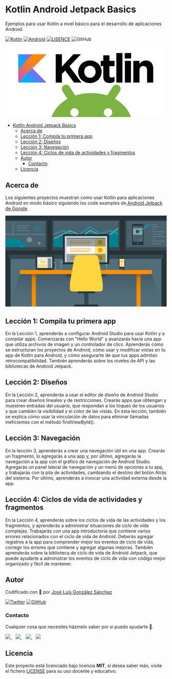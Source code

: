 # Kotlin Android Jetpack Basics

Ejemplos para usar Kotlin a nivel básico para el desarrollo de aplicaciones Android.

[![Kotlin](https://img.shields.io/badge/Code-Kotlin-blueviolet)](https://kotlinlang.org/)
[![Android](https://img.shields.io/badge/Code-Android-green)](https://developer.android.com/jetpack)
[![LISENCE](https://img.shields.io/badge/Lisence-MIT-green)]()
![GitHub](https://img.shields.io/github/last-commit/joseluisgs/Kotlin-Android-Jetpack-Basics)

![imagen](./images/logo.png)

- [Kotlin Android Jetpack Basics](#kotlin-android-jetpack-basics)
  - [Acerca de](#acerca-de)
  - [Lección 1: Compila tu primera app](#lección-1-compila-tu-primera-app)
  - [Lección 2: Diseños](#lección-2-diseños)
  - [Lección 3: Navegación](#lección-3-navegación)
  - [Lección 4: Ciclos de vida de actividades y fragmentos](#lección-4-ciclos-de-vida-de-actividades-y-fragmentos)
  - [Autor](#autor)
    - [Contacto](#contacto)
  - [Licencia](#licencia)

## Acerca de
Los siguientes proyectos muestran como usar Kotlin para aplicaciones Android en modo básico siguiendo los code examples de[ Android Jetpack de Google](https://developer.android.com/courses/kotlin-android-fundamentals/toc).

![imagen](./images/android-advanced-topics.svg)

## Lección 1: Compila tu primera app
En la Lección 1, aprenderás a configurar Android Studio para usar Kotlin y a compilar apps. Comenzarás con "Hello World" y avanzarás hacia una app que utiliza archivos de imagen y un controlador de clics. Aprenderás cómo se estructuran los proyectos de Android, cómo usar y modificar vistas en tu app de Kotlin para Android, y cómo asegurarte de que tus apps admitan retrocompatibilidad. También aprenderás sobre los niveles de API y las bibliotecas de Android Jetpack.

## Lección 2: Diseños
En la Lección 2, aprenderás a usar el editor de diseño de Android Studio para crear diseños lineales y de restricciones. Crearás apps que obtengan y muestren entradas del usuario, que respondan a los toques de los usuarios y que cambien la visibilidad y el color de las vistas. En esta lección, también se explica cómo usar la vinculación de datos para eliminar llamadas ineficientes con el método findViewById().

## Lección 3: Navegación
En la lección 3, aprenderás a crear una navegación útil en una app. Crearás un fragmento, lo agregarás a una app y, por último, agregarás la navegación a la app con el gráfico de navegación de Android Studio. Agregarás un panel lateral de navegación y un menú de opciones a tu app, y trabajarás con la pila de actividades, cambiando el destino del botón Atrás del sistema. Por último, aprenderás a invocar una actividad externa desde la app.

## Lección 4: Ciclos de vida de actividades y fragmentos
En la Lección 4, aprenderás sobre los ciclos de vida de las actividades y los fragmentos, y aprenderás a administrar situaciones de ciclo de vida complejas. Trabajarás con una app introductoria que contiene varios errores relacionados con el ciclo de vida de Android. Deberás agregar registros a la app para comprender mejor los eventos de ciclo de vida, corregir los errores que contiene y agregar algunas mejoras. También aprenderás sobre la biblioteca de ciclo de vida de Android Jetpack, que puede ayudarte a administrar los eventos de ciclo de vida con código mejor organizado y fácil de mantener.

## Autor

Codificado con :sparkling_heart: por [José Luis González Sánchez](https://twitter.com/joseluisgonsan)

[![Twitter](https://img.shields.io/twitter/follow/joseluisgonsan?style=social)](https://twitter.com/joseluisgonsan)
[![GitHub](https://img.shields.io/github/followers/joseluisgs?style=social)](https://github.com/joseluisgs)

### Contacto

<p>
  Cualquier cosa que necesites házmelo saber por si puedo ayudarte 💬.
</p>
<p>
    <a href="https://twitter.com/joseluisgonsan" target="_blank">
        <img src="https://i.imgur.com/U4Uiaef.png" 
    height="30">
    </a> &nbsp;&nbsp;
    <a href="https://github.com/joseluisgs" target="_blank">
        <img src="https://distreau.com/github.svg" 
    height="30">
    </a> &nbsp;&nbsp;
    <a href="https://www.linkedin.com/in/joseluisgonsan" target="_blank">
        <img src="https://upload.wikimedia.org/wikipedia/commons/thumb/c/ca/LinkedIn_logo_initials.png/768px-LinkedIn_logo_initials.png" 
    height="30">
    </a>  &nbsp;&nbsp;
    <a href="https://joseluisgs.github.io/" target="_blank">
        <img src="https://joseluisgs.github.io/favicon.png" 
    height="30">
    </a>
</p>

## Licencia

Este proyecto está licenciado bajo licencia **MIT**, si desea saber más, visite el fichero [LICENSE](./LICENSE) para su
uso docente y educativo.
